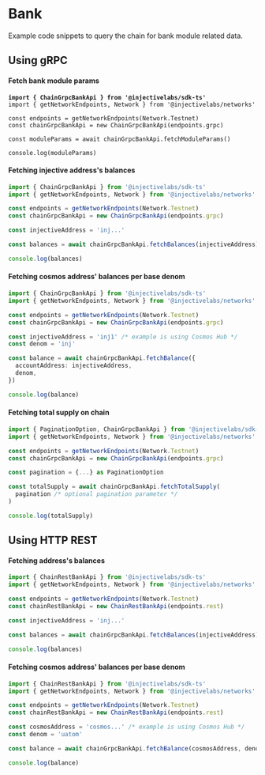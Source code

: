 # Bank

Example code snippets to query the chain for bank module related data.

## Using gRPC

#### Fetch bank module params

<pre class="language-ts"><code class="lang-ts"><strong>import { ChainGrpcBankApi } from '@injectivelabs/sdk-ts'
</strong>import { getNetworkEndpoints, Network } from '@injectivelabs/networks'

const endpoints = getNetworkEndpoints(Network.Testnet)
const chainGrpcBankApi = new ChainGrpcBankApi(endpoints.grpc)

const moduleParams = await chainGrpcBankApi.fetchModuleParams()

console.log(moduleParams)
</code></pre>

#### Fetching injective address's balances

```ts
import { ChainGrpcBankApi } from '@injectivelabs/sdk-ts'
import { getNetworkEndpoints, Network } from '@injectivelabs/networks'

const endpoints = getNetworkEndpoints(Network.Testnet)
const chainGrpcBankApi = new ChainGrpcBankApi(endpoints.grpc)

const injectiveAddress = 'inj...'

const balances = await chainGrpcBankApi.fetchBalances(injectiveAddress)

console.log(balances)
```

#### Fetching cosmos address' balances per base denom

```ts
import { ChainGrpcBankApi } from '@injectivelabs/sdk-ts'
import { getNetworkEndpoints, Network } from '@injectivelabs/networks'

const endpoints = getNetworkEndpoints(Network.Testnet)
const chainGrpcBankApi = new ChainGrpcBankApi(endpoints.grpc)

const injectiveAddress = 'inj1' /* example is using Cosmos Hub */
const denom = 'inj'

const balance = await chainGrpcBankApi.fetchBalance({
  accountAddress: injectiveAddress,
  denom,
})

console.log(balance)
```

#### Fetching total supply on chain

```ts
import { PaginationOption, ChainGrpcBankApi } from '@injectivelabs/sdk-ts'
import { getNetworkEndpoints, Network } from '@injectivelabs/networks'

const endpoints = getNetworkEndpoints(Network.Testnet)
const chainGrpcBankApi = new ChainGrpcBankApi(endpoints.grpc)

const pagination = {...} as PaginationOption

const totalSupply = await chainGrpcBankApi.fetchTotalSupply(
  pagination /* optional pagination parameter */
)

console.log(totalSupply)
```

## Using HTTP REST

#### Fetching address's balances

```ts
import { ChainRestBankApi } from '@injectivelabs/sdk-ts'
import { getNetworkEndpoints, Network } from '@injectivelabs/networks'

const endpoints = getNetworkEndpoints(Network.Testnet)
const chainRestBankApi = new ChainRestBankApi(endpoints.rest)

const injectiveAddress = 'inj...'

const balances = await chainGrpcBankApi.fetchBalances(injectiveAddress)

console.log(balances)
```

#### Fetching cosmos address' balances per base denom

```ts
import { ChainRestBankApi } from '@injectivelabs/sdk-ts'
import { getNetworkEndpoints, Network } from '@injectivelabs/networks'

const endpoints = getNetworkEndpoints(Network.Testnet)
const chainRestBankApi = new ChainRestBankApi(endpoints.rest)

const cosmosAddress = 'cosmos...' /* example is using Cosmos Hub */
const denom = 'uatom'

const balance = await chainGrpcBankApi.fetchBalance(cosmosAddress, denom)

console.log(balance)
```
